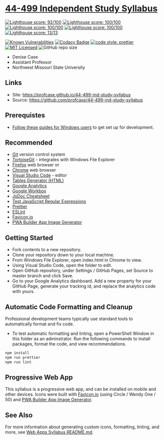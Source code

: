 # [44-499 Independent Study Syllabus](https://profcase.github.io/44-499-ind-study-syllabus)

[![Lighthouse score: 92/100](https://lighthouse-badge.appspot.com/?score=92&category=Performance)](https://github.com/ebidel/lighthouse-badge)
[![Lighthouse score: 100/100](https://lighthouse-badge.appspot.com/?score=100&compact&category=Accessibility)](https://github.com/ebidel/lighthouse-badge)
[![Lighthouse score: 100/100](https://lighthouse-badge.appspot.com/?score=93&compact&category=Best%20Practices)](https://github.com/ebidel/lighthouse-badge)
[![Lighthouse score: 100/100](https://lighthouse-badge.appspot.com/?score=100&compact&category=SEO)](https://github.com/ebidel/lighthouse-badge)
[![Lighthouse score: 13/13](https://lighthouse-badge.appspot.com/?score=100&compact&category=Progressive%20Web%20App)](https://github.com/ebidel/lighthouse-badge)

[![Known Vulnerabilities](https://snyk.io//test/github/profcase/44-386-digital-forensics-syllabus/badge.svg?targetFile=package.json)](https://snyk.io//test/github/profcase/44-499-ind-study-syllabus?targetFile=package.json)
[![Codacy Badge](https://api.codacy.com/project/badge/Grade/1a4e281ec5fd4ebcaccb3b8b2c3fc66d)](https://www.codacy.com/app/profcase/44-499-ind-study-syllabus?utm_source=github.com&utm_medium=referral&utm_content=profcase/44-499-ind-study-syllabus&utm_campaign=Badge_Grade)
[![code style: prettier](https://img.shields.io/badge/code_style-prettier-ff69b4.svg?style=flat-square)](https://github.com/prettier/prettier)
[![MIT Licensed](https://img.shields.io/badge/license-MIT-blue.svg)](LICENSE)
![GitHub repo size](https://img.shields.io/github/repo-size/profcase/44-499-ind-study-syllabus?style=flat)

- Denise Case
- Assistant Professor
- Northwest Missouri State University

## Links

- Site: <https://profcase.github.io/44-499-ind-study-syllabus>
- Source: <https://github.com/profcase/44-499-ind-study-syllabus>

## Prerequistes

- [Follow these guides for Windows users](https://denisecase.github.io/windows-dev-list/) to get set up for development.

## Recommended

- [Git](https://git-scm.com/download/win) version control system
- [TortoiseGit](https://tortoisegit.org/) - integrates with Windows File Explorer
- [Firefox](https://www.mozilla.org/en-US/firefox/) web browser or
- [Chrome](https://www.google.com/chrome/) web browser
- [Visual Studio Code](https://code.visualstudio.com/) - editor
- [Tables Generator (HTML)](https://www.tablesgenerator.com/html_tables)
- [Google Analytics](https://analytics.google.com/analytics/web/)
- [Google Workbox](https://developers.google.com/web/tools/workbox/)
- [JsDoc Cheatsheet](https://devhints.io/jsdoc)
- [Test JavaScript Regular Expressions](https://regexr.com/)
- [Prettier](https://prettier.io/)
- [ESLint](https://eslint.org/)
- [Favicon.io](https://favicon.io)
- [PWA Builder App Image Generator](https://www.pwabuilder.com/imageGenerator)

## Getting Started

- Fork contents to a new repository.
- Clone your repository down to your local machine.
- From Windows File Explorer, open index.html in Chrome to view.
- Using Visual Studio Code, open the folder to edit.
- Open GitHub repository, under Settings / GitHub Pages, set Source to master branch and click Save.
- Go to your Google Analytics dashboard. Add a new property for your GitHub Page, generate your tracking id, and replace the analytics code with yours.

## Automatic Code Formatting and Cleanup

Professional development teams typically use standard tools to automatically format and fix code.

- To test automatic formatting and linting, open a PowerShell Window in this folder as an adminstrator. Run the following commands to install packages, format the code, and view recommendations.

```PowerShell
npm install
npm run prettier
npm run lint
```

## Progressive Web App

This syllabus is a progressive web app, and can be installed on mobile and other devices.
Icons were built with [Favicon.io](https://favicon.io) (using Circle / Wendy One / 50) and [PWA Builder App Image Generator](https://www.pwabuilder.com/imageGenerator).

## See Also

For more information about generating custom icons, formatting, linting, and more, see [Web Apps Syllabus README.md](https://github.com/profcase/44-563-webapps-syllabus).
